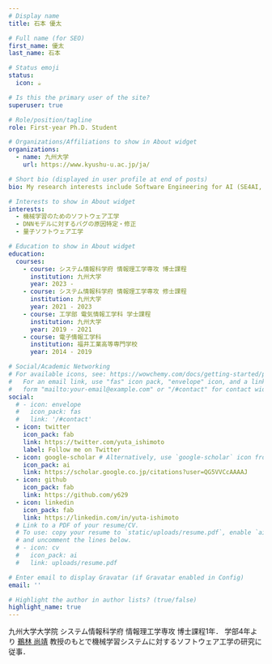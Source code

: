 ```yaml
---
# Display name
title: 石本 優太

# Full name (for SEO)
first_name: 優太
last_name: 石本

# Status emoji
status:
  icon: ☕️

# Is this the primary user of the site?
superuser: true

# Role/position/tagline
role: First-year Ph.D. Student

# Organizations/Affiliations to show in About widget
organizations:
  - name: 九州大学
    url: https://www.kyushu-u.ac.jp/ja/

# Short bio (displayed in user profile at end of posts)
bio: My research interests include Software Engineering for AI (SE4AI, MLSE).

# Interests to show in About widget
interests:
  - 機械学習のためのソフトウェア工学
  - DNNモデルに対するバグの原因特定・修正
  - 量子ソフトウェア工学

# Education to show in About widget
education:
  courses:
    - course: システム情報科学府 情報理工学専攻 博士課程
      institution: 九州大学
      year: 2023 -
    - course: システム情報科学府 情報理工学専攻 修士課程
      institution: 九州大学
      year: 2021 - 2023
    - course: 工学部 電気情報工学科 学士課程
      institution: 九州大学
      year: 2019 - 2021    
    - course: 電子情報工学科
      institution: 福井工業高等専門学校
      year: 2014 - 2019

# Social/Academic Networking
# For available icons, see: https://wowchemy.com/docs/getting-started/page-builder/#icons
#   For an email link, use "fas" icon pack, "envelope" icon, and a link in the
#   form "mailto:your-email@example.com" or "/#contact" for contact widget.
social:
  # - icon: envelope
  #   icon_pack: fas
  #   link: '/#contact'
  - icon: twitter
    icon_pack: fab
    link: https://twitter.com/yuta_ishimoto
    label: Follow me on Twitter
  - icon: google-scholar # Alternatively, use `google-scholar` icon from `ai` icon pack
    icon_pack: ai
    link: https://scholar.google.co.jp/citations?user=QG5VVCcAAAAJ
  - icon: github
    icon_pack: fab
    link: https://github.com/y629
  - icon: linkedin
    icon_pack: fab
    link: https://linkedin.com/in/yuta-ishimoto
  # Link to a PDF of your resume/CV.
  # To use: copy your resume to `static/uploads/resume.pdf`, enable `ai` icons in `params.yaml`,
  # and uncomment the lines below.
  # - icon: cv
  #   icon_pack: ai
  #   link: uploads/resume.pdf

# Enter email to display Gravatar (if Gravatar enabled in Config)
email: ''

# Highlight the author in author lists? (true/false)
highlight_name: true
---
```


九州大学大学院 システム情報科学府 情報理工学専攻 博士課程1年．
学部4年より <a href="https://posl.ait.kyushu-u.ac.jp/~ubayashi/index_en.html">鵜林 尚靖</a> 教授のもとで機械学習システムに対するソフトウェア工学の研究に従事．
<!-- {style="text-align: justify;"} -->
